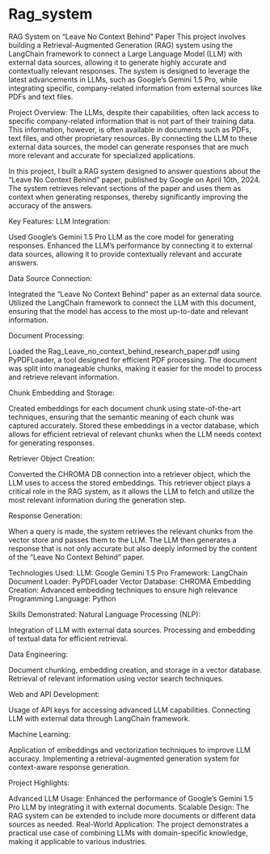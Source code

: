 # Rag_system

RAG System on “Leave No Context Behind” Paper
This project involves building a Retrieval-Augmented Generation (RAG) system using the LangChain framework to connect a Large Language Model (LLM) with external data sources, allowing it to generate highly accurate and contextually relevant responses. The system is designed to leverage the latest advancements in LLMs, such as Google’s Gemini 1.5 Pro, while integrating specific, company-related information from external sources like PDFs and text files.

Project Overview:
The LLMs, despite their capabilities, often lack access to specific company-related information that is not part of their training data. This information, however, is often available in documents such as PDFs, text files, and other proprietary resources. By connecting the LLM to these external data sources, the model can generate responses that are much more relevant and accurate for specialized applications.

In this project, I built a RAG system designed to answer questions about the “Leave No Context Behind” paper, published by Google on April 10th, 2024. The system retrieves relevant sections of the paper and uses them as context when generating responses, thereby significantly improving the accuracy of the answers.

Key Features:
LLM Integration:

Used Google’s Gemini 1.5 Pro LLM as the core model for generating responses.
Enhanced the LLM’s performance by connecting it to external data sources, allowing it to provide contextually relevant and accurate answers.

Data Source Connection:

Integrated the “Leave No Context Behind” paper as an external data source.
Utilized the LangChain framework to connect the LLM with this document, ensuring that the model has access to the most up-to-date and relevant information.

Document Processing:

Loaded the Rag_Leave_no_context_behind_research_paper.pdf using PyPDFLoader, a tool designed for efficient PDF processing.
The document was split into manageable chunks, making it easier for the model to process and retrieve relevant information.

Chunk Embedding and Storage:

Created embeddings for each document chunk using state-of-the-art techniques, ensuring that the semantic meaning of each chunk was captured accurately.
Stored these embeddings in a vector database, which allows for efficient retrieval of relevant chunks when the LLM needs context for generating responses.

Retriever Object Creation:

Converted the CHROMA DB connection into a retriever object, which the LLM uses to access the stored embeddings.
This retriever object plays a critical role in the RAG system, as it allows the LLM to fetch and utilize the most relevant information during the generation step.

Response Generation:

When a query is made, the system retrieves the relevant chunks from the vector store and passes them to the LLM.
The LLM then generates a response that is not only accurate but also deeply informed by the content of the “Leave No Context Behind” paper.

Technologies Used:
LLM: Google Gemini 1.5 Pro
Framework: LangChain
Document Loader: PyPDFLoader
Vector Database: CHROMA
Embedding Creation: Advanced embedding techniques to ensure high relevance
Programming Language: Python

Skills Demonstrated:
Natural Language Processing (NLP):

Integration of LLM with external data sources.
Processing and embedding of textual data for efficient retrieval.

Data Engineering:

Document chunking, embedding creation, and storage in a vector database.
Retrieval of relevant information using vector search techniques.

Web and API Development:

Usage of API keys for accessing advanced LLM capabilities.
Connecting LLM with external data through LangChain framework.

Machine Learning:

Application of embeddings and vectorization techniques to improve LLM accuracy.
Implementing a retrieval-augmented generation system for context-aware response generation.

Project Highlights:

Advanced LLM Usage: Enhanced the performance of Google’s Gemini 1.5 Pro LLM by integrating it with external documents.
Scalable Design: The RAG system can be extended to include more documents or different data sources as needed.
Real-World Application: The project demonstrates a practical use case of combining LLMs with domain-specific knowledge, making it applicable to various industries.
